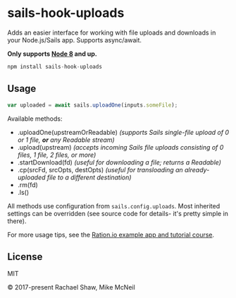 # sails-hook-uploads

Adds an easier interface for working with file uploads and downloads in your Node.js/Sails app.  Supports async/await.

**Only supports [Node 8](https://nodejs.org) and up.**

```js
npm install sails-hook-uploads
```


## Usage

```js
var uploaded = await sails.uploadOne(inputs.someFile);
```

Available methods:

- .uploadOne(upstreamOrReadable)    _(supports Sails single-file upload of 0 or 1 file, **or** any Readable stream)_
- .upload(upstream)  _(accepts incoming Sails file uploads consisting of 0 files, 1 file, 2 files, or more)_
- .startDownload(fd)  _(useful for downloading a file; returns a Readable)_
- .cp(srcFd, srcOpts, destOpts)  _(useful for transloading an already-uploaded file to a different destination)_
- .rm(fd)
- .ls()

All methods use configuration from `sails.config.uploads`.  Most inherited settings can be overridden (see source code for details- it's pretty simple in there).

For more usage tips, see the [Ration.io example app and tutorial course](https://ration.io/).


## License

MIT

&copy; 2017-present  Rachael Shaw, Mike McNeil

